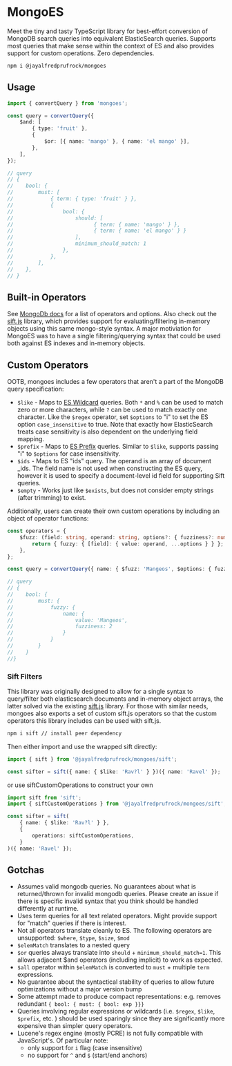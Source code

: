 # MongoES

Meet the tiny and tasty TypeScript library for best-effort conversion of MongoDB search queries into equivalent ElasticSearch queries.
Supports most queries that make sense within the context of ES and also provides support for custom operations. Zero dependencies.

```sh
npm i @jayalfredprufrock/mongoes
```

## Usage

```ts
import { convertQuery } from 'mongoes';

const query = convertQuery({
    $and: [
        { type: 'fruit' },
        {
            $or: [{ name: 'mango' }, { name: 'el mango' }],
        },
    ],
});

// query
// {
//    bool: {
//        must: [
//            { term: { type: 'fruit' } },
//            {
//                bool: {
//                    should: [
//                          { term: { name: 'mango' } },
//                          { term: { name: 'el mango' } }
//                    ],
//                    minimum_should_match: 1
//                },
//            },
//        ],
//    },
// }
```

## Built-in Operators

See [MongoDb docs](https://www.mongodb.com/docs/manual/reference/operator/query/) for a list of operators and options. Also check out the [sift.js](https://github.com/crcn/sift.js#readme) library, which provides support for evaluating/filtering in-memory objects using this same mongo-style syntax. A major motiviation for MongoES was to have a single filtering/querying syntax that could be used both against ES indexes and in-memory objects.

## Custom Operators

OOTB, mongoes includes a few operators that aren't a part of the MongoDB query specification:

-   `$like` - Maps to [ES Wildcard](https://www.elastic.co/guide/en/elasticsearch/reference/current/query-dsl-wildcard-query.html)
    queries. Both `*` and `%` can be used to match zero or more characters, while `?` can be used to match exactly one character.
    Like the `$regex` operator, set `$options` to "i" to set the ES option `case_insensitive` to true. Note that exactly how
    ElasticSearch treats case sensitivity is also dependent on the underlying field mapping.
-   `$prefix` - Maps to [ES Prefix](https://www.elastic.co/guide/en/elasticsearch/reference/current/query-dsl-prefix-query.html)
    queries. Similar to `$like`, supports passing "i" to `$options` for case insensitivity.
-   `$ids` - Maps to ES "ids" query. The operand is an array of document \_ids. The field name is not used when constructing the ES
    query, however it is used to specify a document-level id field for supporting Sift queries.
-   `$empty` - Works just like `$exists`, but does not consider empty strings (after trimming) to exist.

Additionally, users can create their own custom operations by including an object of operator functions:

```ts
const operators = {
    $fuzz: (field: string, operand: string, options?: { fuzziness?: number | 'AUTO' }) => {
        return { fuzzy: { [field]: { value: operand, ...options } } };
    },
};

const query = convertQuery({ name: { $fuzz: 'Mangeos', $options: { fuzziness: 2 } } }, { operators });

// query
// {
//    bool: {
//        must: {
//            fuzzy: {
//                name: {
//                    value: 'Mangeos',
//                    fuzziness: 2
//                }
//            }
//        }
//    }
//}
```

### Sift Filters

This library was originally designed to allow for a single syntax to query/filter both elasticsearch documents and in-memory object arrays, the latter solved via the existing [sift.js](https://github.com/crcn/sift.js#readme) library. For those with similar needs, mongoes also exports a set of custom sift.js operators so that the custom operators this library includes can be used with sift.js.

```sh
npm i sift // install peer dependency
```

Then either import and use the wrapped sift directly:

```ts
import { sift } from '@jayalfredprufrock/mongoes/sift';

const sifter = sift({ name: { $like: 'Rav?l' } })({ name: 'Ravel' });
```

or use siftCustomOperations to construct your own

```ts
import sift from 'sift';
import { siftCustomOperations } from '@jayalfredprufrock/mongoes/sift';

const sifter = sift(
    { name: { $like: 'Rav?l' } },
    {
        operations: siftCustomOperations,
    }
)({ name: 'Ravel' });
```

## Gotchas

-   Assumes valid mongodb queries. No guarantees about what is returned/thrown for invalid mongodb queries. Please create an issue
    if there is specific invalid syntax that you think should be handled differently at runtime.
-   Uses term queries for all text related operators. Might provide support for "match" queries if there is interest.
-   Not all operators translate cleanly to ES. The following operators are unsupported: `$where`, `$type`, `$size`, `$mod`
-   `$elemMatch` translates to a nested query
-   `$or` queries always translate into `should` + `minimum_should_match=1`. This allows adjacent $and operators (including implicit)
    to work as expected.
-   `$all` operator within `$elemMatch` is converted to `must` + multiple `term` expressions.
-   No guarantee about the syntactical stability of queries to allow future optimizations without a major version bump
-   Some attempt made to produce compact representations: e.g. removes redundant `{ bool: { must: { bool: exp }}}`
-   Queries involving regular expressions or wildcards (i.e. `$regex`, `$like`, `$prefix`, etc. ) should be used sparingly since
    they are significantly more expensive than simpler query operators.
-   Lucene's regex engine (mostly PCRE) is not fully compatible with JavaScript's. Of particular note:
    -   only support for `i` flag (case insensitive)
    -   no support for `^` and `$` (start/end anchors)
